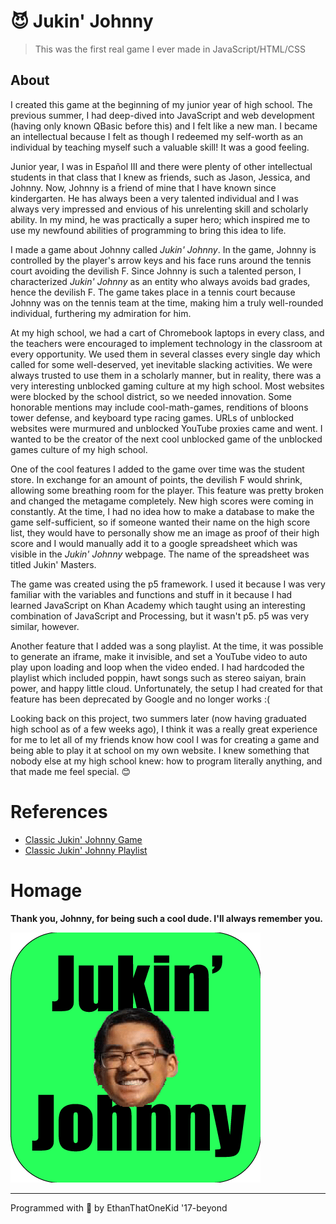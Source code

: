 # 😈 Jukin' Johnny

> This was the first real game I ever made in JavaScript/HTML/CSS

## About
I created this game at the beginning of my junior year of high school. The previous summer, I had deep-dived into JavaScript and web development (having only known QBasic before this) and I felt like a new man. I became an intellectual because I felt as though I redeemed my self-worth as an individual by teaching myself such a valuable skill! It was a good feeling.

Junior year, I was in Español III and there were plenty of other intellectual students in that class that I knew as friends, such as Jason, Jessica, and Johnny. Now, Johnny is a friend of mine that I have known since kindergarten. He has always been a very talented individual and I was always very impressed and envious of his unrelenting skill and scholarly ability. In my mind, he was practically a super hero; which inspired me to use my newfound abilities of programming to bring this idea to life.

I made a game about Johnny called *Jukin' Johnny*. In the game, Johnny is controlled by the player's arrow keys and his face runs around the tennis court avoiding the devilish F. Since Johnny is such a talented person, I characterized *Jukin' Johnny* as an entity who always avoids bad grades, hence the devilish F. The game takes place in a tennis court because Johnny was on the tennis team at the time, making him a truly well-rounded individual, furthering my admiration for him.

At my high school, we had a cart of Chromebook laptops in every class, and the teachers were encouraged to implement technology in the classroom at every opportunity. We used them in several classes every single day which called for some well-deserved, yet inevitable slacking activities. We were always trusted to use them in a scholarly manner, but in reality, there was a very interesting unblocked gaming culture at my high school. Most websites were blocked by the school district, so we needed innovation. Some honorable mentions may include cool-math-games, renditions of bloons tower defense, and keyboard type racing games. URLs of unblocked websites were murmured and unblocked YouTube proxies came and went. I wanted to be the creator of the next cool unblocked game of the unblocked games culture of my high school.

One of the cool features I added to the game over time was the student store. In exchange for an amount of points, the devilish F would shrink, allowing some breathing room for the player. This feature was pretty broken and changed the metagame completely. New high scores were coming in constantly. At the time, I had no idea how to make a database to make the game self-sufficient, so if someone wanted their name on the high score list, they would have to personally show me an image as proof of their high score and I would manually add it to a google spreadsheet which was visible in the *Jukin' Johnny* webpage. The name of the spreadsheet was titled Jukin' Masters.

The game was created using the p5 framework. I used it because I was very familiar with the variables and functions and stuff in it because I had learned JavaScript on Khan Academy which taught using an interesting combination of JavaScript and Processing, but it wasn't p5. p5 was very similar, however.

Another feature that I added was a song playlist. At the time, it was possible to generate an iframe, make it invisible, and set a YouTube video to auto play upon loading and loop when the video ended. I had hardcoded the playlist which included poppin, hawt songs such as stereo saiyan, brain power, and happy little cloud. Unfortunately, the setup I had created for that feature has been deprecated by Google and no longer works :(

Looking back on this project, two summers later (now having graduated high school as of a few weeks ago), I think it was a really great experience for me to let all of my friends know how cool I was for creating a game and being able to play it at school on my own website. I knew something that nobody else at my high school knew: how to program literally anything, and that made me feel special. 😊

# References
* [Classic Jukin' Johnny Game](http://ethandavidson.com/johnny/)
* [Classic Jukin' Johnny Playlist](https://www.youtube.com/playlist?list=PLRp2rkzizk-jb7jrxz7Di7-325xrVt889)

# Homage
**Thank you, Johnny, for being such a cool dude. I'll always remember you.**

![johnny](johnny-logo.gif)

---

Programmed with 💖 by EthanThatOneKid '17-beyond

